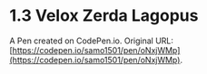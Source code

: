 # 1.3 Velox Zerda Lagopus

A Pen created on CodePen.io. Original URL: [https://codepen.io/samo1501/pen/oNxjWMp](https://codepen.io/samo1501/pen/oNxjWMp).


